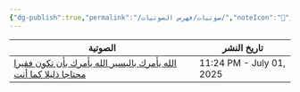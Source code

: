 ```yaml
---
{"dg-publish":true,"permalink":"/صوتيات/فهرس الصوتيات/","noteIcon":"📑","created":"2025-07-08T00:07:09.424+03:00","updated":"2025-07-08T18:46:17.797+03:00"}
---
```


| الصوتية                                                                                                                                                                                                                                                                                                                                                                                                                                                                                                                                                                                           | تاريخ النشر              |
| ------------------------------------------------------------------------------------------------------------------------------------------------------------------------------------------------------------------------------------------------------------------------------------------------------------------------------------------------------------------------------------------------------------------------------------------------------------------------------------------------------------------------------------------------------------------------------------------------- | ------------------------ |
| [الله يأمرك باليسير الله يأمرك بأن تكون فقيرا محتاجا ذليلا كما أنت](app://obsidian.md/%D8%B5%D9%88%D8%AA%D9%8A%D8%A7%D8%AA%20%D8%AC%D8%A7%D8%B1%D9%8A%20%D8%A7%D9%84%D8%B9%D9%85%D9%84%20%D8%B9%D9%84%D9%8A%D9%87%D8%A7/%D8%A7%D9%84%D9%84%D9%87%20%D9%8A%D8%A3%D9%85%D8%B1%D9%83%20%D8%A8%D8%A7%D9%84%D9%8A%D8%B3%D9%8A%D8%B1%20%D8%A7%D9%84%D9%84%D9%87%20%D9%8A%D8%A3%D9%85%D8%B1%D9%83%20%D8%A8%D8%A3%D9%86%20%D8%AA%D9%83%D9%88%D9%86%20%D9%81%D9%82%D9%8A%D8%B1%D8%A7%20%D9%85%D8%AD%D8%AA%D8%A7%D8%AC%D8%A7%20%D8%B0%D9%84%D9%8A%D9%84%D8%A7%20%D9%83%D9%85%D8%A7%20%D8%A3%D9%86%D8%AA.md) | 11:24 PM - July 01, 2025 |



   
   
    
    
   
